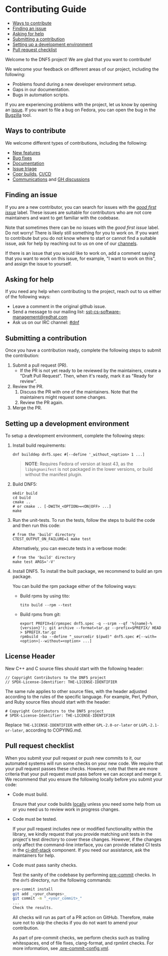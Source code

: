 # Contributing Guide

* [Ways to contribute](#ways-to-contribute)
* [Finding an issue](#finding-an-issue)
* [Asking for help](#asking-for-help)
* [Submitting a contribution](#submitting-a-contribution)
* [Setting up a development environment](#setting-up-a-development-environment)
* [Pull request checklist](#pull-request-checklist)

Welcome to the DNF5 project! We are glad that you want to contribute!

We welcome your feedback on different areas of our project, including the following:

* Problems found during a new developer environment setup.
* Gaps in our documentation.
* Bugs in automation scripts.

If you are experiencing problems with the project, let us know by opening an
[issue](https://github.com/rpm-software-management/dnf5/issues/new).
If you want to file a bug on Fedora, you can open the bug in the
[Bugzilla](https://bugzilla.redhat.com/enter_bug.cgi?product=Fedora&component=dnf5) tool.

## Ways to contribute

We welcome different types of contributions, including the following:

* [New features](https://github.com/rpm-software-management/dnf5/labels/RFE)
* [Bug fixes](https://bugzilla.redhat.com/buglist.cgi?bug_status=__open__&product=Fedora&component=dnf5)
* [Documentation](https://dnf5.readthedocs.io)
* [Issue triage](https://github.com/rpm-software-management/dnf5/issues)
* [Copr builds](https://copr.fedorainfracloud.org/coprs/rpmsoftwaremanagement/), [CI/CD](https://github.com/rpm-software-management/dnf5/actions)
* [Communications](#asking-for-help) and [GH discussions](https://github.com/rpm-software-management/dnf5/discussions)

## Finding an issue

If you are a new contributor, you can search for issues with the
[_good first issue_](https://github.com/rpm-software-management/dnf5/labels/good%20first%20issue) label.
These issues are suitable for contributors who are not core maintainers and want to get familiar with the codebase.

Note that sometimes there can be no issues with the _good first issue_ label. Do not worry! There is likely still
something for you to work on. If you want to contribute but you do not know where to start or cannot find a suitable
issue, ask for help by reaching out to us on one of our [channels](#asking-for-help).

If there is an issue that you would like to work on, add a comment saying
that you want to work on this issue, for example, "I want to work on this", and assign the issue to yourself.

## Asking for help

If you need any help when contributing to the project, reach out to us either of the following ways:

* Leave a comment in the original github issue.
* Send a message to our mailing list: [sst-cs-software-management@redhat.com](mailto:sst-cs-software-management@redhat.com)
* Ask us on our IRC channel: [#dnf](irc:/chat.libera.org/#dnf)

## Submitting a contribution

Once you have a contribution ready, complete the following steps to submit the contribution:

1. Submit a pull request (PR).
    * If the PR is not yet ready to be reviewed by the maintainers, create a
      "Draft Pull Request". Then, when it's ready, mark it as "Ready for
      review".
2. Review the PR.
   1. Discuss the PR with one of the maintainers. Note that the maintainers might request some changes.
   2. Review the PR again.
3. Merge the PR.

## Setting up a development environment

To setup a development environment, complete the following steps:

1. Install build requirements:

   ```
   dnf builddep dnf5.spec #[--define '_without_<option> 1 ...]
   ```

   > **NOTE**: Requires Fedora of version at least 43, as the `libpkgmanifest`
   > is not packaged in the lower versions, or build without the manifest
   > plugin.

2. Build DNF5:

   ```
   mkdir build
   cd build
   cmake ..
   # or cmake .. [-DWITH_<OPTION>=<ON|OFF> ...]
   make
   ```

3. Run the unit-tests. To run the tests, follow the steps to build the code and then run this code:

   ```
   # from the 'build' directory
   CTEST_OUTPUT_ON_FAILURE=1 make test
   ```

   Alternatively, you can execute tests in a verbose mode:

   ```
   # from the 'build' directory
   make test ARGS='-V'
   ```

4. Install DNF5. To install the built package, we recommend to build an rpm package.

   You can build the rpm package either of the following ways:

   - Build rpms by using tito:

     ```
     tito build --rpm --test
     ```

   - Build rpms from git:

     ```
     export PREFIX=$(rpmspec dnf5.spec -q --srpm --qf '%{name}-%{version}'); git archive --format=tar.gz --prefix=$PREFIX/ HEAD > $PREFIX.tar.gz
     rpmbuild -ba --define "_sourcedir $(pwd)" dnf5.spec #[--with=<option>|--without=<option> ...]
     ```

## License Header

New C++ and C source files should start with the following header:
```
// Copyright Contributors to the DNF5 project
// SPDX-License-Identifier: THE-LICENSE-IDENTIFIER
```

The same rule applies to other source files, with the header adjusted according to the rules of the specific language. For example, Perl, Python, and Ruby source files should start with the header:
```
# Copyright Contributors to the DNF5 project
# SPDX-License-Identifier: THE-LICENSE-IDENTIFIER
```

Replace `THE-LICENSE-IDENTIFIER` with either `GPL-2.0-or-later` or `LGPL-2.1-or-later`, according to COPYING.md.

## Pull request checklist

When you submit your pull request or push new commits to it, our automated
systems will run some checks on your new code. We require that your pull request
passes these checks. However, note that there are more criteria that your pull request must pass before we can
accept and merge it. We recommend that you ensure the following locally
before you submit your code:

* Code must build.

  Ensure that your code builds [locally](#setting-up-a-development-environment) unless you need some help from us or you need us
  to review work in progress changes.

* Code must be tested.

  If your pull request includes new or modified functionality within the library, we kindly request that you provide
  matching unit tests in the project's test directory to cover these changes. However, if the changes only affect
  the command-line interface, you can provide related CI tests in the
  [ci-dnf-stack](https://github.com/rpm-software-management/ci-dnf-stack) component.
  If you need our assistance, ask the maintainers for help.

* Code must pass sanity checks.

  Test the sanity of the codebase by performing [pre-commit](https://pre-commit.com/) checks.
  In the `dnf5` directory, run the following commands:

  ```bash
  pre-commit install
  git add _<your_changes>_
  git commit -m "_<your_commit>_"
  ...
  Check the results.

  ```

  All checks will run as part of a PR action on GitHub. Therefore, make sure not to skip the checks if you do not
  want to amend your contribution.

  As part of pre-commit checks, we perform checks such as trailing whitespaces, end of file fixes, clang-format,
  and rpmlint checks. For more information,
  see [.pre-commit-config.yml](https://github.com/rpm-software-management/dnf5/blob/main/.pre-commit-config.yaml).
